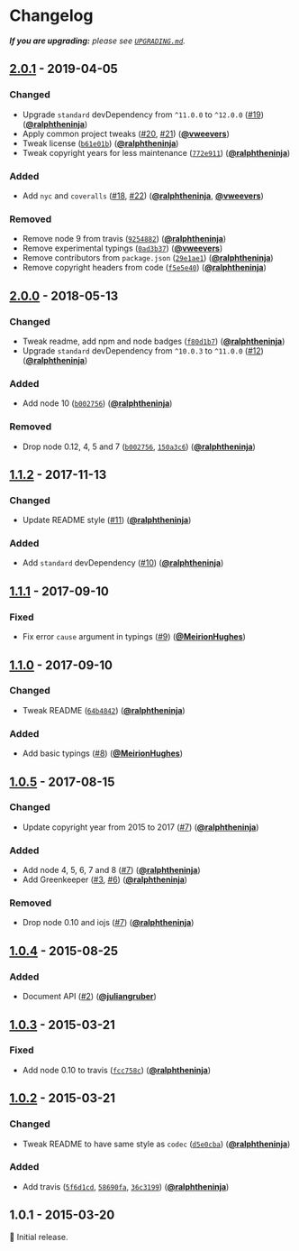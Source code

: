 # Changelog

_**If you are upgrading:** please see [`UPGRADING.md`](UPGRADING.md)._

## [2.0.1] - 2019-04-05

### Changed

- Upgrade `standard` devDependency from `^11.0.0` to `^12.0.0` ([#19](https://github.com/Level/errors/issues/19)) ([**@ralphtheninja**](https://github.com/ralphtheninja))
- Apply common project tweaks ([#20](https://github.com/Level/errors/issues/20), [#21](https://github.com/Level/errors/issues/21)) ([**@vweevers**](https://github.com/vweevers))
- Tweak license ([`b61e01b`](https://github.com/Level/errors/commit/b61e01b)) ([**@ralphtheninja**](https://github.com/ralphtheninja))
- Tweak copyright years for less maintenance ([`772e911`](https://github.com/Level/errors/commit/772e911)) ([**@ralphtheninja**](https://github.com/ralphtheninja))

### Added

- Add `nyc` and `coveralls` ([#18](https://github.com/Level/errors/issues/18), [#22](https://github.com/Level/errors/issues/22)) ([**@ralphtheninja**](https://github.com/ralphtheninja), [**@vweevers**](https://github.com/vweevers))

### Removed

- Remove node 9 from travis ([`9254882`](https://github.com/Level/errors/commit/9254882)) ([**@ralphtheninja**](https://github.com/ralphtheninja))
- Remove experimental typings ([`0ad3b37`](https://github.com/Level/errors/commit/0ad3b37)) ([**@vweevers**](https://github.com/vweevers))
- Remove contributors from `package.json` ([`29e1ae1`](https://github.com/Level/errors/commit/29e1ae1)) ([**@ralphtheninja**](https://github.com/ralphtheninja))
- Remove copyright headers from code ([`f5e5e40`](https://github.com/Level/errors/commit/f5e5e40)) ([**@ralphtheninja**](https://github.com/ralphtheninja))

## [2.0.0] - 2018-05-13

### Changed

- Tweak readme, add npm and node badges ([`f80d1b7`](https://github.com/Level/errors/commit/f80d1b7)) ([**@ralphtheninja**](https://github.com/ralphtheninja))
- Upgrade `standard` devDependency from `^10.0.3` to `^11.0.0` ([#12](https://github.com/Level/errors/issues/12)) ([**@ralphtheninja**](https://github.com/ralphtheninja))

### Added

- Add node 10 ([`b002756`](https://github.com/Level/errors/commit/b002756)) ([**@ralphtheninja**](https://github.com/ralphtheninja))

### Removed

- Drop node 0.12, 4, 5 and 7 ([`b002756`](https://github.com/Level/errors/commit/b002756), [`150a3c6`](https://github.com/Level/errors/commit/150a3c6)) ([**@ralphtheninja**](https://github.com/ralphtheninja))

## [1.1.2] - 2017-11-13

### Changed

- Update README style ([#11](https://github.com/Level/errors/issues/11)) ([**@ralphtheninja**](https://github.com/ralphtheninja))

### Added

- Add `standard` devDependency ([#10](https://github.com/Level/errors/issues/10)) ([**@ralphtheninja**](https://github.com/ralphtheninja))

## [1.1.1] - 2017-09-10

### Fixed

- Fix error `cause` argument in typings ([#9](https://github.com/Level/errors/issues/9)) ([**@MeirionHughes**](https://github.com/MeirionHughes))

## [1.1.0] - 2017-09-10

### Changed

- Tweak README ([`64b4842`](https://github.com/Level/errors/commit/64b4842)) ([**@ralphtheninja**](https://github.com/ralphtheninja))

### Added

- Add basic typings ([#8](https://github.com/Level/errors/issues/8)) ([**@MeirionHughes**](https://github.com/MeirionHughes))

## [1.0.5] - 2017-08-15

### Changed

- Update copyright year from 2015 to 2017 ([#7](https://github.com/Level/errors/issues/7)) ([**@ralphtheninja**](https://github.com/ralphtheninja))

### Added

- Add node 4, 5, 6, 7 and 8 ([#7](https://github.com/Level/errors/issues/7)) ([**@ralphtheninja**](https://github.com/ralphtheninja))
- Add Greenkeeper ([#3](https://github.com/Level/errors/issues/3), [#6](https://github.com/Level/errors/issues/6)) ([**@ralphtheninja**](https://github.com/ralphtheninja))

### Removed

- Drop node 0.10 and iojs ([#7](https://github.com/Level/errors/issues/7)) ([**@ralphtheninja**](https://github.com/ralphtheninja))

## [1.0.4] - 2015-08-25

### Added

- Document API ([#2](https://github.com/Level/errors/issues/2)) ([**@juliangruber**](https://github.com/juliangruber))

## [1.0.3] - 2015-03-21

### Fixed

- Add node 0.10 to travis ([`fcc758c`](https://github.com/Level/errors/commit/fcc758c)) ([**@ralphtheninja**](https://github.com/ralphtheninja))

## [1.0.2] - 2015-03-21

### Changed

- Tweak README to have same style as `codec` ([`d5e0cba`](https://github.com/Level/errors/commit/d5e0cba)) ([**@ralphtheninja**](https://github.com/ralphtheninja))

### Added

- Add travis ([`5f6d1cd`](https://github.com/Level/errors/commit/5f6d1cd), [`58690fa`](https://github.com/Level/errors/commit/58690fa), [`36c3199`](https://github.com/Level/errors/commit/36c3199)) ([**@ralphtheninja**](https://github.com/ralphtheninja))

## 1.0.1 - 2015-03-20

:seedling: Initial release.

[2.0.1]: https://github.com/Level/errors/compare/v2.0.0...v2.0.1

[2.0.0]: https://github.com/Level/errors/compare/v1.1.2...v2.0.0

[1.1.2]: https://github.com/Level/errors/compare/v1.1.1...v1.1.2

[1.1.1]: https://github.com/Level/errors/compare/v1.1.0...v1.1.1

[1.1.0]: https://github.com/Level/errors/compare/v1.0.5...v1.1.0

[1.0.5]: https://github.com/Level/errors/compare/v1.0.4...v1.0.5

[1.0.4]: https://github.com/Level/errors/compare/v1.0.3...v1.0.4

[1.0.3]: https://github.com/Level/errors/compare/v1.0.2...v1.0.3

[1.0.2]: https://github.com/Level/errors/compare/v1.0.1...v1.0.2
